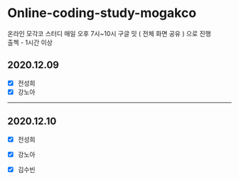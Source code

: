 # Online-coding-study-mogakco
온라인 모각코 스터디 매일 오후 7시~10시
구글 밋 ( 전체 화면 공유 ) 으로 진행  
출첵 - 1시간 이상
## 2020.12.09
- [X] 전성희 
- [X] 강노아  
----------
## 2020.12.10
- [X] 전성희 
- [X] 강노아
- [X] 김수빈

